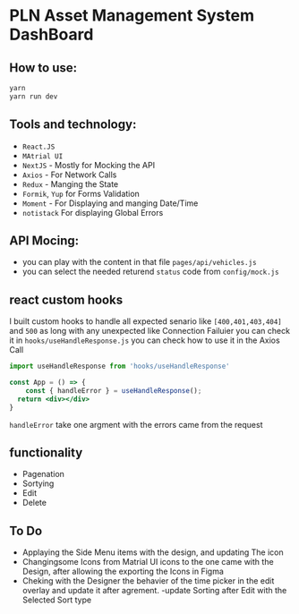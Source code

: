 # PLN Asset Management System DashBoard

## How to use:

```bash
yarn
yarn run dev
```

## Tools and technology:

- `React.JS`
- `MAtrial UI` 
- `NextJS` - Mostly for Mocking the API
- `Axios` - For Network Calls
- `Redux` - Manging the State
- `Formik`, `Yup` for Forms Validation
- `Moment` -  For Displaying and manging Date/Time
- `notistack` For displaying Global Errors


## API Mocing:

- you can play with the content in that file `pages/api/vehicles.js`
- you can select the needed returend `status` code from `config/mock.js`

## react custom hooks

I built custom hooks to handle all expected senario like `[400,401,403,404]` and `500` as long with any unexpected like Connection Failuier 
you can check it in `hooks/useHandleResponse.js` you can check  how to use it in the Axios Call
```jsx
import useHandleResponse from 'hooks/useHandleResponse'

const App = () => {
    const { handleError } = useHandleResponse();
  return <div></div>
}
```
`handleError` take one argment with the errors came from the request

## functionality
- Pagenation
- Sortying 
- Edit
- Delete

## To Do
- Applaying the Side Menu items with the design, and updating The icon
- Changingsome Icons from Matrial UI icons to the one came with the Design, after allowing the exporting the Icons in Figma
- Cheking with the Designer the behavier of the time picker in the edit overlay and update it after agrement.
-update Sorting after Edit with the Selected Sort type